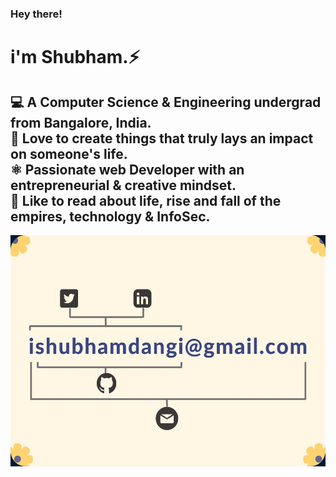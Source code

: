 ### Hey there! 
<h1>i'm Shubham.⚡ </h1>
<h2>&#x1F4BB; A Computer Science & Engineering undergrad from Bangalore, India.<br>
&#x1F499; Love to create things that truly lays an impact on someone's life.<br>
⚛️ Passionate web Developer with an entrepreneurial & creative mindset.<br>
&#x1F4D6; Like to read about life, rise and fall of the empires, technology & InfoSec.</h2>
<div align="center">
  <img src="banner-readme.jpg" style="width:570px;height:370px">
  </div>

<!--
**technoshubham/technoshubham** is a ✨ _special_ ✨ repository because its `README.md` (this file) appears on your GitHub profile.

Here are some ideas to get you started:

- 🔭 I’m currently working on ...
- 🌱 I’m currently learning ...
- 👯 I’m looking to collaborate on ...
- 🤔 I’m looking for help with ...
- 💬 Ask me about ...
- 📫 How to reach me: ...
- 😄 Pronouns: ...
- ⚡ Fun fact: ...
-->
